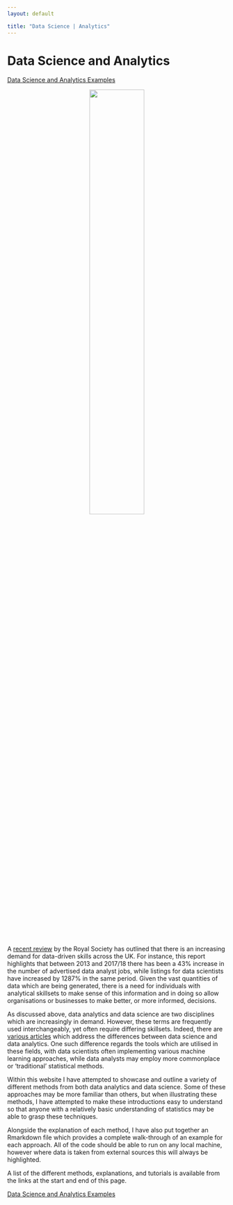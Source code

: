 ```yaml
---
layout: default

title: "Data Science | Analytics"
---
```



# Data Science and Analytics

[Data Science and Analytics Examples](https://benjburgess.github.io/data/index/)

<div style="text-align:center"><img src="https://benjburgess.github.io/assets/pca_animation.gif" width="50%"/></div>

A [recent review](https://royalsociety.org/-/media/policy/projects/dynamics-of-data-science/dynamics-of-data-science-skills-report.pdf) by the Royal Society has outlined that there is an increasing demand for data-driven skills across the UK. For instance, this report highlights that between 2013 and 2017/18 there has been a 43% increase in the number of advertised data analyst jobs, while listings for data scientists have increased by 1287% in the same period. Given the vast quantities of data which are being generated, there is a need for individuals with analytical skillsets to make sense of this information and in doing so allow organisations or businesses to make better, or more informed, decisions.

As discussed above, data analytics and data science are two disciplines which are increasingly in demand. However, these terms are frequently used interchangeably, yet often require differing skillsets. Indeed, there are [various articles](https://www.coursera.org/articles/data-analyst-vs-data-scientist-whats-the-difference) which address the differences between data science and data analytics. One such difference regards the tools which are utilised in these fields, with data scientists often implementing various machine learning approaches, while data analysts may employ more commonplace or ‘traditional’ statistical methods. 

Within this website I have attempted to showcase and outline a variety of different methods from both data analytics and data science. Some of these approaches may be more familiar than others, but when illustrating these methods, I have attempted to make these introductions easy to understand so that anyone with a relatively basic understanding of statistics may be able to grasp these techniques.

Alongside the explanation of each method, I have also put together an Rmarkdown file which provides a complete walk-through of an example for each approach. All of the code should be able to run on any local machine, however where data is taken from external sources this will always be highlighted. 

A list of the different methods, explanations, and tutorials is available from the links at the start and end of this page.

[Data Science and Analytics Examples](https://benjburgess.github.io/data/index/)





